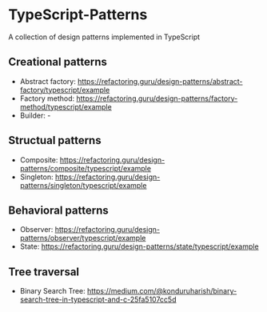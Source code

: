 # TypeScript-Patterns
A collection of design patterns implemented in TypeScript

## Creational patterns
* Abstract factory: https://refactoring.guru/design-patterns/abstract-factory/typescript/example
* Factory method: https://refactoring.guru/design-patterns/factory-method/typescript/example
* Builder: -

## Structual patterns
* Composite: https://refactoring.guru/design-patterns/composite/typescript/example
* Singleton: https://refactoring.guru/design-patterns/singleton/typescript/example

## Behavioral patterns
* Observer: https://refactoring.guru/design-patterns/observer/typescript/example
* State: https://refactoring.guru/design-patterns/state/typescript/example

## Tree traversal
* Binary Search Tree: https://medium.com/@konduruharish/binary-search-tree-in-typescript-and-c-25fa5107cc5d